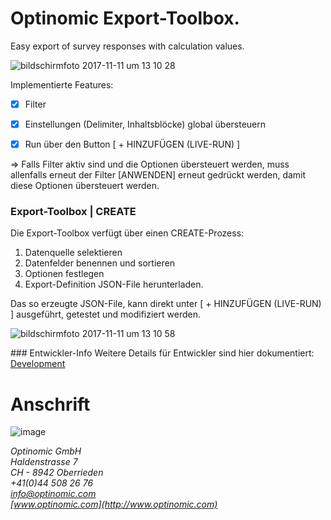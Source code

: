 
# Optinomic Export-Toolbox.

Easy export of survey responses with calculation values.


![bildschirmfoto 2017-11-11 um 13 10 28](https://user-images.githubusercontent.com/2470873/32689283-e595bace-c6e1-11e7-96a9-0a79d4ce1b7a.png)


Implementierte Features:    

- [x] Filter   
- [x] Einstellungen (Delimiter, Inhaltsblöcke) global übersteuern    
- [x] Run über den Button [ +  HINZUFÜGEN (LIVE-RUN) ]   


=> Falls Filter aktiv sind und die Optionen übersteuert werden, muss allenfalls erneut der Filter [ANWENDEN] erneut gedrückt werden, damit diese Optionen übersteuert werden. 


### Export-Toolbox | CREATE
Die Export-Toolbox verfügt über einen CREATE-Prozess:    
1. Datenquelle selektieren      
2. Datenfelder benennen und sortieren     
3. Optionen festlegen      
4. Export-Definition JSON-File herunterladen.     

Das so erzeugte JSON-File, kann direkt unter  [ +  HINZUFÜGEN (LIVE-RUN) ] ausgeführt, getestet und modifiziert werden.

![bildschirmfoto 2017-11-11 um 13 10 58](https://user-images.githubusercontent.com/2470873/32689285-ef12dbd6-c6e1-11e7-9bf0-fc94aed048c3.png)

 
### Entwickler-Info
Weitere Details für Entwickler sind hier dokumentiert:
[Development](https://github.com/Optinomic/apps/blob/master/org.optinomic.export.toolbox/readme_dev.md)


# Anschrift

![image](http://www.ottiger.org/optinomic_logo/optinomic_logo_small.png)     

*Optinomic GmbH*   
*Haldenstrasse 7*     
*CH - 8942 Oberrieden*     
*+41(0)44 508 26 76*    
*info@optinomic.com*   
*[www.optinomic.com](http://www.optinomic.com)*   
